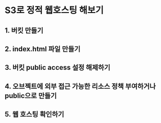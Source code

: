 # S3로 정적 웹호스팅 해보기

## 1. 버킷 만들기


## 2. index.html 파일 만들기


## 3. 버킷 public access 설정 해제하기


## 4. 오브젝트에 외부 접근 가능한 리소스 정책 부여하거나 public으로 만들기


## 5. 웹 호스팅 확인하기

